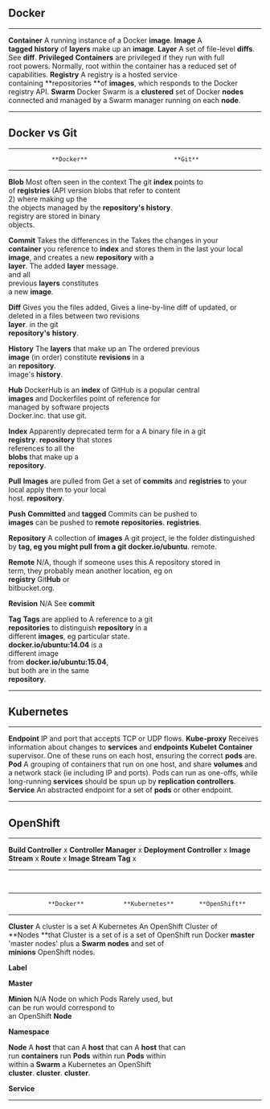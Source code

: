 Docker
------

  ---------------- -----------------------------------------------------------------------------------------------------------------------------------------
  **Container**    A running instance of a Docker **image**.
  **Image**        A **tagged history** of **layers** make up an **image**.
  **Layer**        A set of file-level **diffs**. See **diff**.
  **Privileged**   **Containers** are privileged if they run with full root powers. Normally, root within the container has a reduced set of capabilities.
  **Registry**     A registry is a hosted service containing **repositories **of **images**, which responds to the Docker registry API.
  **Swarm**        Docker Swarm is a **clustered** set of Docker **nodes** connected and managed by a Swarm manager running on each **node**.
  ---------------- -----------------------------------------------------------------------------------------------------------------------------------------

Docker vs Git
-------------


-------------------------------------------------------------------------------
                **Docker**                        **Git**                      
--------------  --------------------------------  -----------------------------
**Blob**        Most often seen in the context    The git **index** points to  
                of **registries** (API version    blobs that refer to content  
                2) where                          making up the                
                the objects managed by the        **repository's history**.    
                registry are stored in binary                                  
                objects.                                                       

**Commit**      Takes the differences in the      Takes the changes in your    
                **container** you reference to    **index** and stores them in 
                the last                          your local                   
                **image**, and creates a new      **repository** with a        
                **layer**. The added **layer**    message.                     
                and all                                                        
                previous **layers** constitutes                                
                a new **image**.                                               

**Diff**        Gives you the files added,        Gives a line-by-line diff of 
                updated, or deleted in a          files between two revisions  
                **layer**.                        in the git                   
                                                  **repository's** **history**.

**History**     The **layers** that make up an    The ordered previous         
                **image** (in order) constitute   **revisions** in a           
                an                                **repository**.              
                image's **history**.                                           

**Hub**         DockerHub is an **index** of      GitHub is a popular central  
                **images** and Dockerfiles        point of reference for       
                managed by                        software projects            
                Docker.inc.                       that use git.                

**Index**       Apparently deprecated term for a  A binary file in a git       
                **registry**.                     **repository** that stores   
                                                  references to all the        
                                                  **blobs** that make up a     
                                                  **repository**.              

**Pull**        **Images** are pulled from        Get a set of **commits** and 
                **registries** to your local      apply them to your local     
                host.                             **repository**.              

**Push**        **Committed** and **tagged**      Commits can be pushed to     
                **images** can be pushed to       **remote** **repositories**. 
                **registries**.                                                

**Repository**  A collection of **images**        A git project, ie the folder 
                distinguished by **tag, eg        you might **pull** from a git
                docker.io/ubuntu**.               remote.                      

**Remote**      N/A, though if someone uses this  A repository stored in       
                term, they probably mean          another location, eg on      
                **registry**                      Git**Hub** or                
                                                  bitbucket.org.               

**Revision**    N/A                               See **commit**               

**Tag**         **Tags** are applied to           A reference to a git         
                **repositories** to distinguish   **repository** in a          
                different **images**, eg          particular state.            
                **docker.io/ubuntu:14.04** is a                                
                different image                                                
                from **docker.io/ubuntu:15.04**,                               
                but both are in the same                                       
                **repository**.                                                

-------------------------------------------------------------------------------


Kubernetes
----------

  ---------------- -----------------------------------------------------------------------------------------------------------------------------------------------------------------------------------------------------------------------------------
  **Endpoint**     IP and port that accepts TCP or UDP flows.
  **Kube-proxy**   Receives information about changes to **services** and **endpoints**
  **Kubelet**      **Container** supervisor. One of these runs on each host, ensuring the correct **pods** are.
  **Pod**          A grouping of containers that run on one host, and share **volumes** and a network stack (ie including IP and ports). Pods can run as one-offs, while long-running **services** should be spun up by **replication controllers**.
  **Service**      An abstracted endpoint for a set of **pods** or other endpoint.
  ---------------- -----------------------------------------------------------------------------------------------------------------------------------------------------------------------------------------------------------------------------------

OpenShift
---------

  --------------------------- ---
  **Build Controller**        x
  **Controller Manager**      x
  **Deployment Controller**   x
  **Image Stream**            x
  **Route**                   x
  **Image Stream Tag**        x
  --------------------------- ---

 


------------------------------------------------------------------------------
               **Docker**           **Kubernetes**       **OpenShift**        
-------------  -------------------  -------------------  ---------------------
**Cluster**    A cluster is a set   A Kubernetes         An OpenShift Cluster 
               of **Nodes **that    Cluster is a set of  is a set of OpenShift
               run Docker           **master**           'master nodes' plus a
               **Swarm**            **nodes** and        set of               
                                    **minions**          OpenShift nodes.     

**Label**                                                                     

**Master**                                                                    

**Minion**     N/A                  Node on which Pods   Rarely used, but     
                                    can be run           would correspond to  
                                                         an OpenShift **Node**

**Namespace**                                                                 

**Node**       A **host** that can  A **host** that can  A **host** that can  
               run **containers**   run **Pods** within  run **Pods** within  
               within a **Swarm**   a Kubernetes         an OpenShift         
               **cluster**.         **cluster**.         **cluster**.         

**Service**                                                                   

------------------------------------------------------------------------------



